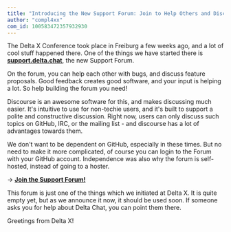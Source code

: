 ```yaml
---
title: "Introducing the New Support Forum: Join to Help Others and Discuss Features!"
author: "compl4xx"
com_id: 100583472357932930
---
```


The Delta X Conference took place in Freiburg a few weeks ago, and a lot of
cool stuff happened there. One of the things we have started there is
**[support.delta.chat](https://support.delta.chat)**, the new Support Forum.

On the forum, you can help each other with bugs, and discuss feature proposals.
Good feedback creates good software, and your input is helping a lot. So help
building the forum you need!

Discourse is an awesome software for this, and makes discussing much easier.
It's intuitive to use for non-techie users, and it's built to support a polite
and constructive discussion. Right now, users can only discuss such topics on
GitHub, IRC, or the mailing list - and discourse has a lot of advantages
towards them.

We don't want to be dependent on GitHub, especially in these times. But no need
to make it more complicated, of course you can login to the Forum with your
GitHub account. Independence was also why the forum is self-hosted, instead of
going to a hoster.

 -> **[Join the Support Forum!](https://support.delta.chat)**

This forum is just one of the things which we initiated at Delta X. It is
quite empty yet, but as we announce it now, it should be used soon. If someone
asks you for help about Delta Chat, you can point them there.

Greetings from Delta X!

